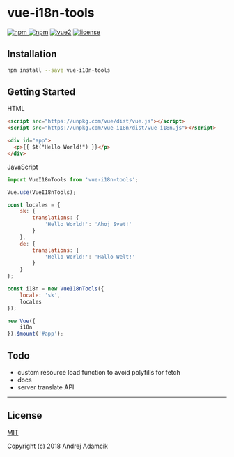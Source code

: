 # vue-i18n-tools


[![npm](https://img.shields.io/npm/v/vue-i18n-tools.svg)
![npm](https://img.shields.io/npm/dm/vue-i18n-tools.svg)](https://www.npmjs.com/package/vue-i18n-tools)
[![vue2](https://img.shields.io/badge/vue-2.x-brightgreen.svg)](https://vuejs.org/)
[![license](https://img.shields.io/npm/l/express.svg)]()


## Installation

```bash
npm install --save vue-i18n-tools
```

## Getting Started
HTML
```html
<script src="https://unpkg.com/vue/dist/vue.js"></script>
<script src="https://unpkg.com/vue-i18n/dist/vue-i18n.js"></script>

<div id="app">
  <p>{{ $t("Hello World!") }}</p>
</div>
```

JavaScript
```javascript
import VueI18nTools from 'vue-i18n-tools';

Vue.use(VueI18nTools);

const locales = {
	sk: {
		translations: {
			'Hello World!': 'Ahoj Svet!'
		}
	},
	de: {
		translations: {
			'Hello World!': 'Hallo Welt!'
		}
	}
};

const i18n = new VueI18nTools({
	locale: 'sk',
	locales
});

new Vue({
	i18n
}).$mount('#app');
```


## Todo
- custom resource load function to avoid polyfills for fetch
- docs
- server translate API


---

## License

[MIT](http://opensource.org/licenses/MIT)

Copyright (c) 2018 Andrej Adamcik